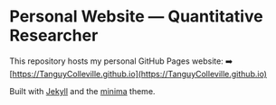 # Personal Website — Quantitative Researcher

This repository hosts my personal GitHub Pages website:
➡️ [https://TanguyColleville.github.io](https://TanguyColleville.github.io)

Built with [Jekyll](https://jekyllrb.com) and the [minima](https://github.com/jekyll/minima) theme.